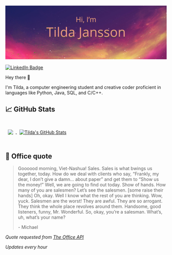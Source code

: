 ![Tilda's GitHub Banner](./assets/GitHubHeader.png)

[![LinkedIn Badge](https://img.shields.io/badge/LinkedIn-Profile-informational?style=flat&logo=linkedin&logoColor=white&color=0D76A8)](https://www.linkedin.com/in/tilda-jansson/)

Hey there 👋

I'm Tilda, a computer engineering student and creative coder proficient in languages like Python, Java, SQL, and C/C++.


## &#x1f4c8; GitHub Stats

<br>

<a href="https://github.com/Tilda-Jansson">
  <img align="center" style="margin:0.5rem" src="https://github-readme-stats.vercel.app/api/top-langs/?username=Tilda-Jansson&hide=html,css&title_color=ffffff&text_color=c9cacc&icon_color=4AB197&bg_color=1A2B34" />
</a>

<a href="https://github.com/Tilda-Jansson">
  <img align="center" style="margin:0.5rem" src="https://github-readme-stats.vercel.app/api?username=Tilda-Jansson&show_icons=true&line_height=27&count_private=true&title_color=ffffff&text_color=c9cacc&icon_color=4AB097&bg_color=1A2B34" alt="Tilda's GitHub Stats" />
</a>

<br>
<br>

## 📣 Office quote

> Goooood morning, Viet-Nashua! Sales. Sales is what bwings us together, today. How do we deal with clients who say, “Frankly, my dear, I don’t give a damn… about paper” and get them to “Show us the money!” Well, we are going to find out today. Show of hands. How many of you are salesmen? Let’s see the salesmen. [some raise their hands] Oh, okay. Well I know what the rest of you are thinking. Wow, yuck. Salesmen are the worst! They are awful. They are so arrogant. They think the whole place revolves around them. Handsome, good listeners, funny, Mr. Wonderful. So, okay, you’re a salesman. What’s, uh, what’s your name?
>
> <p>- Michael</p>

_Quote requested from [The Office API](https://the-office.fly.dev/)_

*Updates every hour*
<br>
